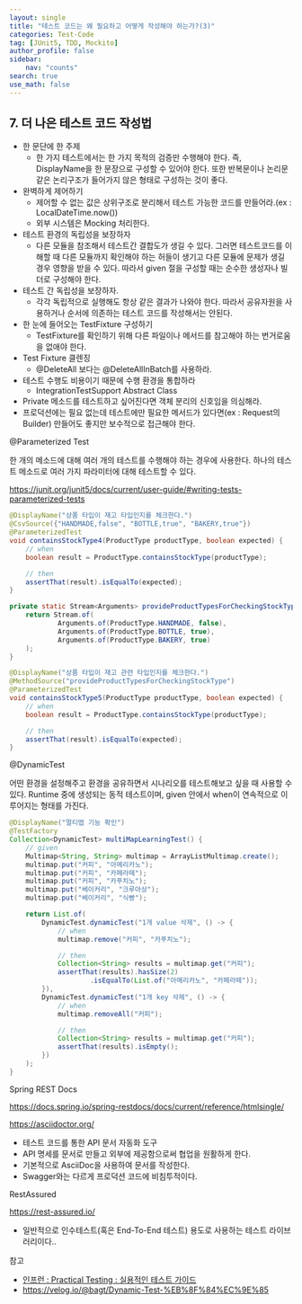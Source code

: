 ```yaml
---
layout: single
title: "테스트 코드는 왜 필요하고 어떻게 작성해야 하는가?(3)"
categories: Test-Code
tag: [JUnit5, TDD, Mockito]
author_profile: false
sidebar:
    nav: "counts"
search: true
use_math: false
---
```




## 7. 더 나은 테스트 코드 작성법

- 한 문단에 한 주제
  - 한 가지 테스트에서는 한 가지 목적의 검증만 수행해야 한다. 즉, DisplayName을 한 문장으로 구성할 수 있어야 한다. 또한 반복문이나 논리문같은 논리구조가 들어가지 않은 형태로 구성하는 것이 좋다.
- 완벽하게 제어하기
  - 제어할 수 없는 값은 상위구조로 분리해서 테스트 가능한 코드를 만들어라.(ex : LocalDateTime.now())
  - 외부 시스템은 Mocking 처리한다.
- 테스트 환경의 독립성을 보장하자
  - 다른 모듈을 참조해서 테스트간 결합도가 생길 수 있다. 그러면 테스트코드를 이해할 때 다른 모듈까지 확인해야 하는 허들이 생기고 다른 모듈에 문제가 생길 경우 영향을 받을 수 있다. 따라서 given 절을 구성할 때는 순수한 생성자나 빌더로 구성해야 한다.
- 테스트 간 독립성을 보장하자.
  - 각각 독립적으로 실행해도 항상 같은 결과가 나와야 한다. 따라서 공유자원을 사용하거나 순서에 의존하는 테스트 코드를 작성해서는 안된다.
- 한 눈에 들어오는 TestFixture 구성하기
  - TestFixture를 확인하기 위해 다른 파일이나 메서드를 참고해야 하는 번거로움을 없애야 한다.
- Test Fixture 클렌징
  - @DeleteAll 보다는 @DeleteAllInBatch를 사용하라.
- 테스트 수행도 비용이기 때문에 수행 환경을 통합하라
  - IntegrationTestSupport Abstract Class
- Private 메소드를 테스트하고 싶어진다면 객체 분리의 신호임을 의심해라.
- 프로덕션에는 필요 없는데 테스트에만 필요한 메서드가 있다면(ex : Request의 Builder) 만들어도 좋지만 보수적으로 접근해야 한다.



@Parameterized Test 

한 개의 메소드에 대해 여러 개의 테스트를 수행해야 하는 경우에 사용한다. 하나의 테스트 메소드로 여러 가지 파라미터에 대해 테스트할 수 있다.

https://junit.org/junit5/docs/current/user-guide/#writing-tests-parameterized-tests

```java
@DisplayName("상품 타입이 재고 타입인지를 체크한다.")
@CsvSource({"HANDMADE,false", "BOTTLE,true", "BAKERY,true"})
@ParameterizedTest
void containsStockType4(ProductType productType, boolean expected) {
    // when
    boolean result = ProductType.containsStockType(productType);

    // then
    assertThat(result).isEqualTo(expected);
}

private static Stream<Arguments> provideProductTypesForCheckingStockType() {
    return Stream.of(
            Arguments.of(ProductType.HANDMADE, false),
            Arguments.of(ProductType.BOTTLE, true),
            Arguments.of(ProductType.BAKERY, true)
    );
}

@DisplayName("상품 타입이 재고 관련 타입인지를 체크한다.")
@MethodSource("provideProductTypesForCheckingStockType")
@ParameterizedTest
void containsStockType5(ProductType productType, boolean expected) {
    // when
    boolean result = ProductType.containsStockType(productType);

    // then
    assertThat(result).isEqualTo(expected);
}
```



@DynamicTest

어떤 환경을 설정해주고 환경을 공유하면서 시나리오를 테스트해보고 싶을 때 사용할 수 있다. Runtime 중에 생성되는 동적 테스트이며, given 안에서 when이 연속적으로 이루어지는 형태를 가진다.

```java
@DisplayName("멀티맵 기능 확인")
@TestFactory
Collection<DynamicTest> multiMapLearningTest() {
    // given
    Multimap<String, String> multimap = ArrayListMultimap.create();
    multimap.put("커피", "아메리카노");
    multimap.put("커피", "카페라떼");
    multimap.put("커피", "카푸치노");
    multimap.put("베이커리", "크루아상");
    multimap.put("베이커리", "식빵");

    return List.of(
      	DynamicTest.dynamicTest("1개 value 삭제", () -> {
            // when
            multimap.remove("커피", "카푸치노");

            // then
            Collection<String> results = multimap.get("커피");
            assertThat(results).hasSize(2)
            		.isEqualTo(List.of("아메리카노", "카페라떼"));
        }),
        DynamicTest.dynamicTest("1개 key 삭제", () -> {
            // when
            multimap.removeAll("커피");

            // then
            Collection<String> results = multimap.get("커피");
            assertThat(results).isEmpty();
        })
    );
}      
```



Spring REST Docs

https://docs.spring.io/spring-restdocs/docs/current/reference/htmlsingle/

https://asciidoctor.org/

- 테스트 코드를 통한 API 문서 자동화 도구
- API 명세를 문서로 만들고 외부에 제공함으로써 협업을 원활하게 한다.
- 기본적으로 AsciiDoc을 사용하여 문서를 작성한다.
- Swagger와는 다르게 프로덕션 코드에 비침투적이다.



RestAssured

https://rest-assured.io/

- 일반적으로 인수테스트(혹은 End-To-End 테스트) 용도로 사용하는 테스트 라이브러리이다..



참고

- [인프런 : Practical Testing : 실용적인 테스트 가이드](https://www.inflearn.com/course/practical-testing-%EC%8B%A4%EC%9A%A9%EC%A0%81%EC%9D%B8-%ED%85%8C%EC%8A%A4%ED%8A%B8-%EA%B0%80%EC%9D%B4%EB%93%9C/dashboard)
- https://velog.io/@bagt/Dynamic-Test-%EB%8F%84%EC%9E%85
